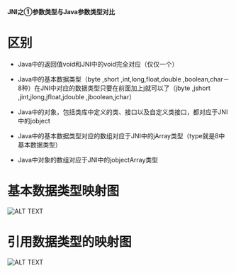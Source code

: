 **JNI之①参数类型与Java参数类型对比**

# 区别

*	Java中的返回值void和JNI中的void完全对应（仅仅一个）

*	Java中的基本数据类型（byte ,short ,int,long,float,double ,boolean,char－8种）在JNI中对应的数据类型只要在前面加上j就可以了（jbyte ,jshort ,jint,jlong,jfloat,jdouble ,jboolean,jchar）

*	Java中的对象，包括类库中定义的类、接口以及自定义类接口，都对应于JNI中的jobject

*	Java中的基本数据类型对应的数组对应于JNI中的j<type>Array类型（type就是8中基本数据类型）

*	Java中对象的数组对应于JNI中的jobjectArray类型

# 基本数据类型映射图

![ALT TEXT](http://hi.csdn.net/attachment/201111/10/0_13209061602sLG.gif)

# 引用数据类型的映射图

![ALT TEXT](http://hi.csdn.net/attachment/201111/10/0_1320906175mxw4.gif)

